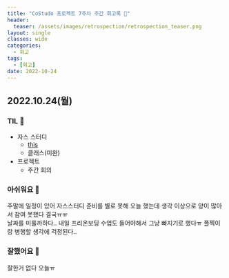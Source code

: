 ```yaml
---
title: "CoStudo 프로젝트 7주차 주간 회고록 🙂"
header:
  teaser: /assets/images/retrospection/retrospection_teaser.png
layout: single
classes: wide
categories:
  - 회고
tags:
  - [회고]
date: 2022-10-24
---
```


## 2022.10.24(월)

### TIL 🧐

- 자스 스터디
  - [this](https://donyy.notion.site/22-this-9ca1064041bb4d958dc7c507dcea8d71)
  - 클래스(미완)
- 프로젝트
  - 주간 회의

### 아쉬워요 🙁

주말에 일정이 있어 자스스터디 준비를 별로 못해 오늘 했는데 생각 이상으로 양이 많아서 참여 못했다 결국ㅠㅠ  
날짜를 미룰까하다.. 내일 프리온보딩 수업도 들어야해서 그냥 빠지기로 했다ㅠ 플젝이랑 병행할 생각에 걱정된다..

### 잘했어요 🙂

잘한거 없다 오늘ㅠ
